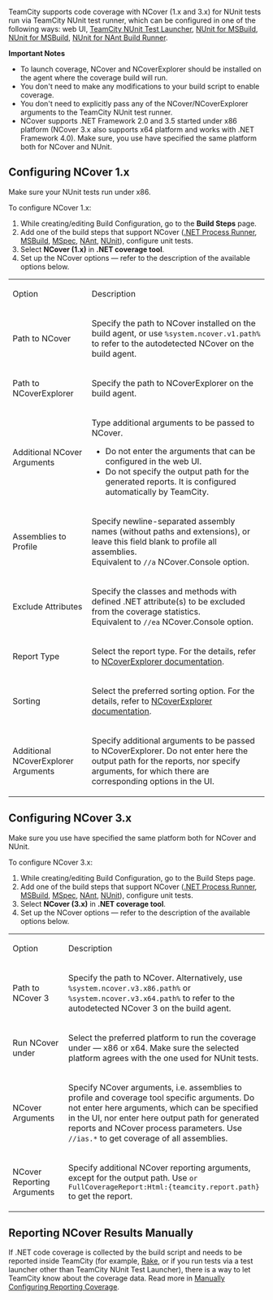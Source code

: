 [//]: # (title: NCover)
[//]: # (auxiliary-id: NCover)

TeamCity supports code coverage with NCover (1.x and 3.x) for NUnit tests run via TeamCity NUnit test runner, which can be configured in one of the following ways: web UI, [TeamCity NUnit Test Launcher](teamcity-nunit-test-launcher.md), [NUnit for MSBuild](nunit-for-msbuild.md), [NUnit for MSBuild](nunit-for-msbuild.md), [NUnit for NAnt Build Runner](nunit-for-nant-build-runner.md). 

__Important Notes__ 
	
* To launch coverage, NCover and NCoverExplorer should be installed on the agent where the coverage build will run.
* You don't need to make any modifications to your build script to enable coverage.
* You don't need to explicitly pass any of the NCover/NCoverExplorer arguments to the TeamCity NUnit test runner.
* NCover supports .NET Framework 2.0 and 3.5 started under x86 platform (NCover 3.x also supports x64 platform and works with .NET Framework 4.0). Make sure, you use have specified the same platform both for NCover and NUnit.

[//]: # (Internal note. Do not delete. "NCoverd221e55.txt")    

## Configuring NCover 1.x

Make sure your NUnit tests run under x86.

To configure NCover 1.x:

1. While creating/editing Build Configuration, go to the __Build Steps__ page.
2. Add one of the build steps that support NCover ([.NET Process Runner](net-process-runner.md), [MSBuild](msbuild.md), [MSpec](mspec.md), [NAnt](nant.md), [NUnit](nunit.md)), configure unit tests.
3. Select __NCover (1.x)__ in __.NET coverage tool__.
4. Set up the NCover options — refer to the description of the available options below.

<table>
<tr>

<td>

Option

</td>

<td>

Description

</td>
</tr>
<tr>

<td>

Path to NCover

</td>

<td>

Specify the path to NCover installed on the build agent, or use `%system.ncover.v1.path%` to refer to the autodetected NCover on the build agent.

</td>
</tr>
<tr>

<td>

Path to NCoverExplorer

</td>

<td>

Specify the path to NCoverExplorer on the build agent.

</td>
</tr>
<tr>

<td>

Additional NCover Arguments

</td>


<td>

Type additional arguments to be passed to NCover.

<note>

* Do not enter the arguments that can be configured in the web UI.
* Do not specify the output path for the generated reports. It is configured automatically by TeamCity.
</note>
  
</td>
</tr>
<tr>

<td>

Assemblies to Profile

</td>


<td>

Specify newline-separated assembly names (without paths and extensions), or leave this field blank to profile all assemblies.   
Equivalent to `//a` NCover.Console option.

</td>
</tr>
<tr>

<td>

Exclude Attributes

</td>


<td>

Specify the classes and methods with defined .NET attribute(s) to be excluded from the coverage statistics.  
Equivalent to `//ea` NCover.Console option.

</td>
</tr>
<tr>

<td>

Report Type

</td>

<td>

Select the report type. For the details, refer to [NCoverExplorer documentation](http://docs.ncover.com/ref/2-0/ncoverexplorer-console/coverage-reporting#report).

</td>
</tr>
<tr>

<td>

Sorting

</td>

<td>

Select the preferred sorting option. For the details, refer to [NCoverExplorer documentation](http://docs.ncover.com/ref/2-0/ncoverexplorer-console/coverage-reporting#sort).

</td>
</tr>
<tr>

<td>

Additional NCoverExplorer Arguments

</td>


<td>

Specify additional arguments to be passed to NCoverExplorer. Do not enter here the output path for the reports, nor specify arguments, for which there are corresponding options in the UI.

</td>
</tr>
</table>


## Configuring NCover 3.x

Make sure you use have specified the same platform both for NCover and NUnit.

To configure NCover 3.x:

1. While creating/editing Build Configuration, go to the Build Steps page.	
2. Add one of the build steps that support NCover ([.NET Process Runner](net-process-runner.md), [MSBuild](msbuild.md), [MSpec](mspec.md), [NAnt](nant.md), [NUnit](nunit.md)), configure unit tests.	
3. Select __NCover (3.x)__ in __.NET coverage tool__.
4. Set up the NCover options — refer to the description of the available options below.

<table>
<tr>

<td>

Option

</td>

<td>

Description

</td>
</tr>
<tr>

<td>

Path to NCover 3

</td>

<td>

Specify the path to NCover. Alternatively, use `%system.ncover.v3.x86.path%` or `%system.ncover.v3.x64.path%` to refer to the autodetected NCover 3 on the build agent.

</td>
</tr>
<tr>

<td>

Run NCover under

</td>

<td>

Select the preferred platform to run the coverage under — x86 or x64. Make sure the selected platform agrees with the one used for NUnit tests.

</td>
</tr>
<tr>

<td>

NCover Arguments

</td>


<td>

Specify NCover arguments, i.e. assemblies to profile and coverage tool specific arguments. Do not enter here arguments, which can be specified in the UI, nor enter here output path for generated reports and NCover process parameters. Use `//ias.*` to get coverage of all assemblies.

</td>
</tr>
<tr>

<td>

NCover Reporting Arguments

</td>


<td>

Specify additional NCover reporting arguments, except for the output path. Use `or FullCoverageReport:Html:{teamcity.report.path}` to get the report.

</td>
</tr>
</table>


## Reporting NCover Results Manually

If .NET code coverage is collected by the build script and needs to be reported inside TeamCity (for example, [Rake](rake.md), or if you run tests via a test launcher other than TeamCity NUnit Test Launcher), there is a way to let TeamCity know about the coverage data. Read more in [Manually Configuring Reporting Coverage](manually-configuring-reporting-coverage.md).
